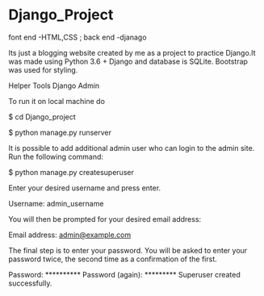 # Django_Project
font end -HTML,CSS ; back end  -djanago

Its just a blogging website created by me as a project to practice Django.It was made using Python 3.6 + Django and database is SQLite. Bootstrap was used for styling.

Helper Tools
Django Admin

To run it on local machine do

$ cd Django_project

$ python manage.py runserver

It is possible to add additional admin user who can login to the admin site. Run the following command:

$ python manage.py createsuperuser

Enter your desired username and press enter.

Username: admin_username

You will then be prompted for your desired email address:

Email address: admin@example.com

The final step is to enter your password. You will be asked to enter your password twice, the second time as a confirmation of the first.

Password: **********
Password (again): *********
Superuser created successfully.
